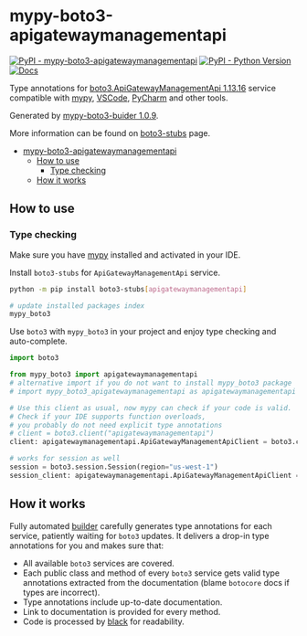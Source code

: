 # mypy-boto3-apigatewaymanagementapi

[![PyPI - mypy-boto3-apigatewaymanagementapi](https://img.shields.io/pypi/v/mypy-boto3-apigatewaymanagementapi.svg?color=blue)](https://pypi.org/project/mypy-boto3-apigatewaymanagementapi)
[![PyPI - Python Version](https://img.shields.io/pypi/pyversions/mypy-boto3-apigatewaymanagementapi.svg?color=blue)](https://pypi.org/project/mypy-boto3-apigatewaymanagementapi)
[![Docs](https://img.shields.io/readthedocs/mypy-boto3-builder.svg?color=blue)](https://mypy-boto3-builder.readthedocs.io/)

Type annotations for
[boto3.ApiGatewayManagementApi 1.13.16](https://boto3.amazonaws.com/v1/documentation/api/1.13.16/reference/services/apigatewaymanagementapi.html#ApiGatewayManagementApi) service
compatible with [mypy](https://github.com/python/mypy), [VSCode](https://code.visualstudio.com/),
[PyCharm](https://www.jetbrains.com/pycharm/) and other tools.

Generated by [mypy-boto3-buider 1.0.9](https://github.com/vemel/mypy_boto3_builder).

More information can be found on [boto3-stubs](https://pypi.org/project/boto3-stubs/) page.

- [mypy-boto3-apigatewaymanagementapi](#mypy-boto3-apigatewaymanagementapi)
  - [How to use](#how-to-use)
    - [Type checking](#type-checking)
  - [How it works](#how-it-works)

## How to use

### Type checking

Make sure you have [mypy](https://github.com/python/mypy) installed and activated in your IDE.

Install `boto3-stubs` for `ApiGatewayManagementApi` service.

```bash
python -m pip install boto3-stubs[apigatewaymanagementapi]

# update installed packages index
mypy_boto3
```

Use `boto3` with `mypy_boto3` in your project and enjoy type checking and auto-complete.

```python
import boto3

from mypy_boto3 import apigatewaymanagementapi
# alternative import if you do not want to install mypy_boto3 package
# import mypy_boto3_apigatewaymanagementapi as apigatewaymanagementapi

# Use this client as usual, now mypy can check if your code is valid.
# Check if your IDE supports function overloads,
# you probably do not need explicit type annotations
# client = boto3.client("apigatewaymanagementapi")
client: apigatewaymanagementapi.ApiGatewayManagementApiClient = boto3.client("apigatewaymanagementapi")

# works for session as well
session = boto3.session.Session(region="us-west-1")
session_client: apigatewaymanagementapi.ApiGatewayManagementApiClient = session.client("apigatewaymanagementapi")

```

## How it works

Fully automated [builder](https://github.com/vemel/mypy_boto3_builder) carefully generates
type annotations for each service, patiently waiting for `boto3` updates. It delivers
a drop-in type annotations for you and makes sure that:

- All available `boto3` services are covered.
- Each public class and method of every `boto3` service gets valid type annotations
  extracted from the documentation (blame `botocore` docs if types are incorrect).
- Type annotations include up-to-date documentation.
- Link to documentation is provided for every method.
- Code is processed by [black](https://github.com/psf/black) for readability.